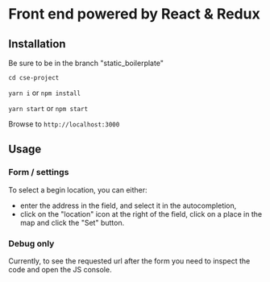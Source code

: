 # Front end powered by React & Redux

## Installation

Be sure to be in the branch "static_boilerplate"

`cd cse-project`

`yarn i` or `npm install`

`yarn start` or `npm start`

Browse to `http://localhost:3000`

## Usage

### Form / settings

To select a begin location, you can either:

* enter the address in the field, and select it in the autocompletion,
* click on the "location" icon at the right of the field, click on a place in
  the map and click the "Set" button.

### Debug only

Currently, to see the requested url after the form you need to inspect the code
and open the JS console.
